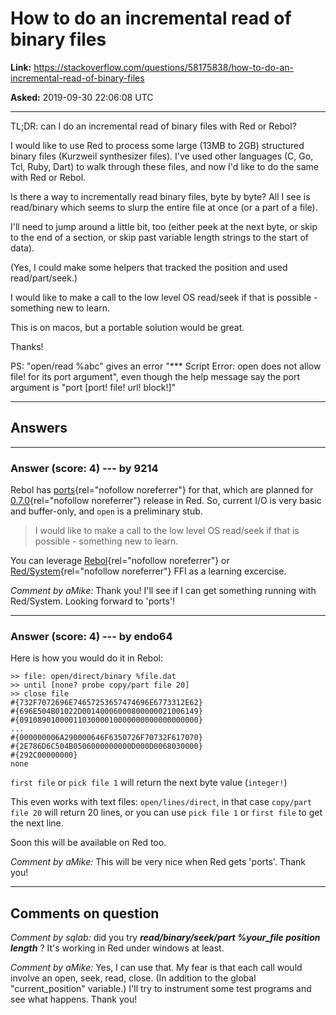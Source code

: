 # How to do an incremental read of binary files

**Link:**
<https://stackoverflow.com/questions/58175838/how-to-do-an-incremental-read-of-binary-files>

**Asked:** 2019-09-30 22:06:08 UTC

------------------------------------------------------------------------

TL;DR: can I do an incremental read of binary files with Red or Rebol?

I would like to use Red to process some large (13MB to 2GB) structured
binary files (Kurzweil synthesizer files). I\'ve used other languages
(C, Go, Tcl, Ruby, Dart) to walk through these files, and now I\'d like
to do the same with Red or Rebol.

Is there a way to incrementally read binary files, byte by byte? All I
see is read/binary which seems to slurp the entire file at once (or a
part of a file).

I\'ll need to jump around a little bit, too (either peek at the next
byte, or skip to the end of a section, or skip past variable length
strings to the start of data).

(Yes, I could make some helpers that tracked the position and used
read/part/seek.)

I would like to make a call to the low level OS read/seek if that is
possible - something new to learn.

This is on macos, but a portable solution would be great.

Thanks!

PS: \"open/read %abc\" gives an error \"\*\*\* Script Error: open does
not allow file! for its port argument\", even though the help message
say the port argument is \"port \[port! file! url! block!\]\"

------------------------------------------------------------------------

## Answers

------------------------------------------------------------------------

### Answer (score: 4) --- by 9214

Rebol has
[ports](http://www.rebol.com/docs/core23/rebolcore-14.html){rel="nofollow noreferrer"}
for that, which are planned for
[0.7.0](https://trello.com/c/Iz0cl1e8/61-070-full-i-o-support){rel="nofollow noreferrer"}
release in Red. So, current I/O is very basic and buffer-only, and
`open` is a preliminary stub.

> I would like to make a call to the low level OS read/seek if that is
> possible - something new to learn.

You can leverage
[Rebol](http://www.rebol.com/docs/library.html){rel="nofollow noreferrer"}
or
[Red/System](https://static.red-lang.org/red-system-specs.html#section-15){rel="nofollow noreferrer"}
FFI as a learning excercise.

*Comment by aMike:* Thank you! I\'ll see if I can get something running
with Red/System. Looking forward to \'ports\'!

------------------------------------------------------------------------

### Answer (score: 4) --- by endo64

Here is how you would do it in Rebol:

    >> file: open/direct/binary %file.dat
    >> until [none? probe copy/part file 20]
    >> close file
    #{732F7072696E74657253657474696E6773312E62}
    #{696E504B01022D00140006000800000021006149}
    #{0910890100001103000010000000000000000000}
    ...
    #{000000006A290000646F6350726F70732F617070}
    #{2E786D6C504B0506000000000D000D0068030000}
    #{292C00000000}
    none

`first file` or `pick file 1` will return the next byte value
(`integer!`)

This even works with text files: `open/lines/direct`, in that case
`copy/part file 20` will return 20 lines, or you can use `pick file 1`
or `first file` to get the next line.

Soon this will be available on Red too.

*Comment by aMike:* This will be very nice when Red gets \'ports\'.
Thank you!

------------------------------------------------------------------------

## Comments on question

*Comment by sqlab:* did you try ***read/binary/seek/part %your_file
position length*** ? It\'s working in Red under windows at least.

*Comment by aMike:* Yes, I can use that. My fear is that each call would
involve an open, seek, read, close. (In addition to the global
\"current_position\" variable.) I\'ll try to instrument some test
programs and see what happens. Thank you!
